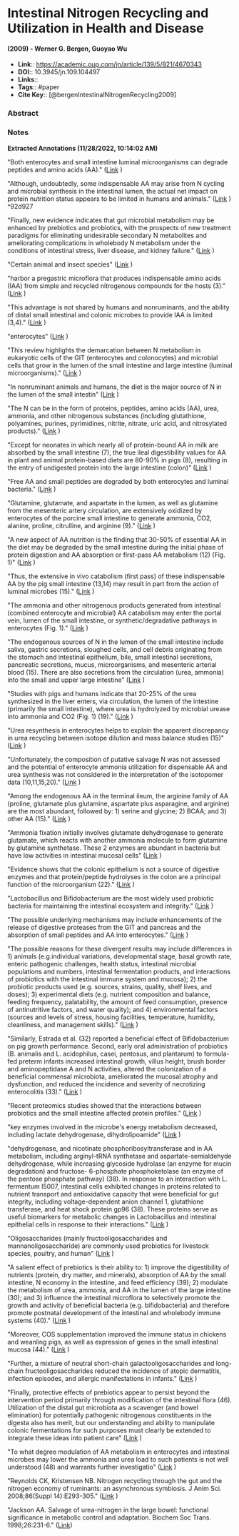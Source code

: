 # Intestinal Nitrogen Recycling and Utilization in Health and Disease
#### (2009) - Werner G. Bergen, Guoyao Wu
- **Link**:: https://academic.oup.com/jn/article/139/5/821/4670343
- **DOI**:: 10.3945/jn.109.104497
- **Links**:: 
- **Tags**:: #paper
- **Cite Key**:: [@bergenIntestinalNitrogenRecycling2009] 

### Abstract


### Notes
<b>Extracted Annotations (11/28/2022, 10:14:02 AM)</b> 

"Both enterocytes and small intestine luminal microorganisms can degrade peptides and amino acids (AA)." ([Link](zotero://open-pdf/library/items/Q4CXM3QY?page=1) )


<a id="^92d927"></a> "Although, undoubtedly, some indispensable AA may arise from N cycling and microbial synthesis in the intestinal lumen, the actual net impact on protein nutrition status appears to be limited in humans and animals." ([Link](zotero://open-pdf/library/items/Q4CXM3QY?page=1) ) ^92d927

"Finally, new evidence indicates that gut microbial metabolism may be enhanced by prebiotics and probiotics, with the prospects of new treatment paradigms for eliminating undesirable secondary N metabolites and ameliorating complications in wholebody N metabolism under the conditions of intestinal stress, liver disease, and kidney failure." ([Link](zotero://open-pdf/library/items/Q4CXM3QY?page=1) )

"Certain animal and insect species" ([Link](zotero://open-pdf/library/items/Q4CXM3QY?page=1) )

"harbor a pregastric microflora that produces indispensable amino acids (IAA) from simple and recycled nitrogenous compounds for the hosts (3)." ([Link](zotero://open-pdf/library/items/Q4CXM3QY?page=1) )

"This advantage is not shared by humans and nonruminants, and the ability of distal small intestinal and colonic microbes to provide IAA is limited (3,4)." ([Link](zotero://open-pdf/library/items/Q4CXM3QY?page=1) )

"enterocytes" ([Link](zotero://open-pdf/library/items/Q4CXM3QY?page=1) )

"This review highlights the demarcation between N metabolism in eukaryotic cells of the GIT (enterocytes and colonocytes) and microbial cells that grow in the lumen of the small intestine and large intestine (luminal microorganisms)." ([Link](zotero://open-pdf/library/items/Q4CXM3QY?page=1) )

"In nonruminant animals and humans, the diet is the major source of N in the lumen of the small intestin" ([Link](zotero://open-pdf/library/items/Q4CXM3QY?page=1) )

"The N can be in the form of proteins, peptides, amino acids (AA), urea, ammonia, and other nitrogenous substances (including glutathione, polyamines, purines, pyrimidines, nitrite, nitrate, uric acid, and nitrosylated products)." ([Link](zotero://open-pdf/library/items/Q4CXM3QY?page=1) )

"Except for neonates in which nearly all of protein-bound AA in milk are absorbed by the small intestine (7), the true ileal digestibility values for AA in plant and animal protein-based diets are 80-90% in pigs (8), resulting in the entry of undigested protein into the large intestine (colon)" ([Link](zotero://open-pdf/library/items/Q4CXM3QY?page=1) )

"Free AA and small peptides are degraded by both enterocytes and luminal bacteria." ([Link](zotero://open-pdf/library/items/Q4CXM3QY?page=1) )

"Glutamine, glutamate, and aspartate in the lumen, as well as glutamine from the mesenteric artery circulation, are extensively oxidized by enterocytes of the porcine small intestine to generate ammonia, CO2, alanine, proline, citrulline, and arginine (9)." ([Link](zotero://open-pdf/library/items/Q4CXM3QY?page=1) )

"A new aspect of AA nutrition is the finding that 30-50% of essential AA in the diet may be degraded by the small intestine during the initial phase of protein digestion and AA absorption or first-pass AA metabolism (12) (Fig. 1)" ([Link](zotero://open-pdf/library/items/Q4CXM3QY?page=1) )

"Thus, the extensive in vivo catabolism (first pass) of these indispensable AA by the pig small intestine (13,14) may result in part from the action of luminal microbes (15)." ([Link](zotero://open-pdf/library/items/Q4CXM3QY?page=2) )

"The ammonia and other nitrogenous products generated from intestinal (combined enterocyte and microbial) AA catabolism may enter the portal vein, lumen of the small intestine, or synthetic/degradative pathways in enterocytes (Fig. 1)." ([Link](zotero://open-pdf/library/items/Q4CXM3QY?page=2) )

"The endogenous sources of N in the lumen of the small intestine include saliva, gastric secretions, sloughed cells, and cell debris originating from the stomach and intestinal epithelium, bile, small intestinal secretions, pancreatic secretions, mucus, microorganisms, and mesenteric arterial blood (15). There are also secretions from the circulation (urea, ammonia) into the small and upper large intestine" ([Link](zotero://open-pdf/library/items/Q4CXM3QY?page=2) )

"Studies with pigs and humans indicate that 20-25% of the urea synthesized in the liver enters, via circulation, the lumen of the intestine (primarily the small intestine), where urea is hydrolyzed by microbial urease into ammonia and CO2 (Fig. 1) (19)." ([Link](zotero://open-pdf/library/items/Q4CXM3QY?page=2) )

"Urea resynthesis in enterocytes helps to explain the apparent discrepancy in urea recycling between isotope dilution and mass balance studies (15)" ([Link](zotero://open-pdf/library/items/Q4CXM3QY?page=3) )

"Unfortunately, the composition of putative salvage N was not assessed and the potential of enterocyte ammonia utilization for dispensable AA and urea synthesis was not considered in the interpretation of the isotopomer data (10,11,15,20)." ([Link](zotero://open-pdf/library/items/Q4CXM3QY?page=3) )

"Among the endogenous AA in the terminal ileum, the arginine family of AA (proline, glutamate plus glutamine, aspartate plus asparagine, and arginine) are the most abundant, followed by: 1) serine and glycine; 2) BCAA; and 3) other AA (15)." ([Link](zotero://open-pdf/library/items/Q4CXM3QY?page=3) )

"Ammonia fixation initially involves glutamate dehydrogenase to generate glutamate, which reacts with another ammonia molecule to form glutamine by glutamine synthetase. These 2 enzymes are abundant in bacteria but have low activities in intestinal mucosal cells" ([Link](zotero://open-pdf/library/items/Q4CXM3QY?page=3) )

"Evidence shows that the colonic epithelium is not a source of digestive enzymes and that protein/peptide hydrolyses in the colon are a principal function of the microorganism (22)." ([Link](zotero://open-pdf/library/items/Q4CXM3QY?page=3) )

"Lactobacillus and Bifidobacterium are the most widely used probiotic bacteria for maintaining the intestinal ecosystem and integrity." ([Link](zotero://open-pdf/library/items/Q4CXM3QY?page=3) )

"The possible underlying mechanisms may include enhancements of the release of digestive proteases from the GIT and pancreas and the absorption of small peptides and AA into enterocytes." ([Link](zotero://open-pdf/library/items/Q4CXM3QY?page=3) )

"The possible reasons for these divergent results may include differences in 1) animals (e.g.individual variations, developmental stage, basal growth rate, enteric pathogenic challenges, health status, intestinal microbial populations and numbers, intestinal fermentation products, and interactions of probiotics with the intestinal immune system and mucosa); 2) the probiotic products used (e.g. sources, strains, quality, shelf lives, and doses); 3) experimental diets (e.g. nutrient composition and balance, feeding frequency, palatability, the amount of feed consumption, presence of antinutritive factors, and water quality); and 4) environmental factors (sources and levels of stress, housing facilities, temperature, humidity, cleanliness, and management skills)." ([Link](zotero://open-pdf/library/items/Q4CXM3QY?page=3) )

"Similarly, Estrada et al. (32) reported a beneficial effect of Bifidobacterium on pig growth performance. Second, early oral administration of probiotics (B. animalis and L. acidophilus, casei, pentosus, and plantarum) to formula-fed preterm infants increased intestinal growth, villus height, brush border and aminopeptidase A and N activities, altered the colonization of a beneficial commensal microbiota, ameliorated the mucosal atrophy and dysfunction, and reduced the incidence and severity of necrotizing enterocolitis (33)." ([Link](zotero://open-pdf/library/items/Q4CXM3QY?page=3) )

"Recent proteomics studies showed that the interactions between probiotics and the small intestine affected protein profiles." ([Link](zotero://open-pdf/library/items/Q4CXM3QY?page=3) )

"key enzymes involved in the microbe's energy metabolism decreased, including lactate dehydrogenase, dihydrolipoamide" ([Link](zotero://open-pdf/library/items/Q4CXM3QY?page=3) )

"dehydrogenase, and nicotinate phosphoribosyltransferase and in AA metabolism, including arginyl-tRNA synthetase and aspartate-semialdehyde dehydrogenase, while increasing glycoside hydrolase (an enzyme for mucin degradation) and fructose- 6-phosphate phosphoketolase (an enzyme of the pentose phosphate pathway) (38). In response to an interaction with L. fermentum I5007, intestinal cells exhibited changes in proteins related to nutrient transport and antioxidative capacity that were beneficial for gut integrity, including voltage-dependent anion channel 1, glutathione transferase, and heat shock protein gp96 (38). These proteins serve as useful biomarkers for metabolic changes in Lactobacillus and intestinal epithelial cells in response to their interactions." ([Link](zotero://open-pdf/library/items/Q4CXM3QY?page=4) )

"Oligosaccharides (mainly fructooligosaccharides and mannanoligosaccharide) are commonly used probiotics for livestock species, poultry, and human" ([Link](zotero://open-pdf/library/items/Q4CXM3QY?page=4) )

"A salient effect of prebiotics is their ability to: 1) improve the digestibility of nutrients (protein, dry matter, and minerals), absorption of AA by the small intestine, N economy in the intestine, and feed efficiency (39); 2) modulate the metabolism of urea, ammonia, and AA in the lumen of the large intestine (30); and 3) influence the intestinal microflora to selectively promote the growth and activity of beneficial bacteria (e.g. bifidobacteria) and therefore promote postnatal development of the intestinal and wholebody immune systems (40)." ([Link](zotero://open-pdf/library/items/Q4CXM3QY?page=4) )

"Moreover, COS supplementation improved the immune status in chickens and weanling pigs, as well as expression of genes in the small intestinal mucosa (44)." ([Link](zotero://open-pdf/library/items/Q4CXM3QY?page=4) )

"Further, a mixture of neutral short-chain galactooligosaccharides and long-chain fructooligosaccharides reduced the incidence of atopic dermatitis, infection episodes, and allergic manifestations in infants." ([Link](zotero://open-pdf/library/items/Q4CXM3QY?page=4) )

"Finally, protective effects of prebiotics appear to persist beyond the intervention period primarily through modification of the intestinal flora (46). Utilization of the distal gut microbiota as a scavenger (and bowel elimination) for potentially pathogenic nitrogenous constituents in the digesta also has merit, but our understanding and ability to manipulate colonic fermentations for such purposes must clearly be extended to integrate these ideas into patient care" ([Link](zotero://open-pdf/library/items/Q4CXM3QY?page=4) )

"To what degree modulation of AA metabolism in enterocytes and intestinal microbes may lower the ammonia and urea load to such patients is not well understood (48) and warrants further investigatio" ([Link](zotero://open-pdf/library/items/Q4CXM3QY?page=4) )

"Reynolds CK, Kristensen NB. Nitrogen recycling through the gut and the nitrogen economy of ruminants: an asynchronous symbiosis. J Anim Sci. 2008;86(Suppl 14):E293-305." ([Link](zotero://open-pdf/library/items/Q4CXM3QY?page=4) )

"Jackson AA. Salvage of urea-nitrogen in the large bowel: functional significance in metabolic control and adaptation. Biochem Soc Trans. 1998;26:231-6." ([Link](zotero://open-pdf/library/items/Q4CXM3QY?page=4))